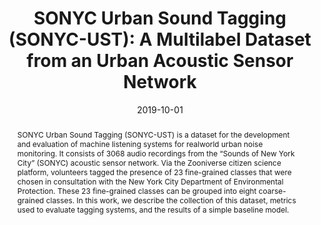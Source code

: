 ---
layout: default-publication
title: "SONYC Urban Sound Tagging (SONYC-UST): A Multilabel Dataset from an Urban Acoustic Sensor Network"
collection: publications
permalink: /publications/2019-10-01-cartwright2019sonycust
abstract: "SONYC Urban Sound Tagging (SONYC-UST) is a dataset for the development and evaluation of machine listening systems for realworld urban noise monitoring. It consists of 3068 audio recordings from the &#8220;Sounds of New York City&#8221; (SONYC) acoustic sensor network. Via the Zooniverse citizen science platform, volunteers tagged the presence of 23 fine-grained classes that were chosen in consultation with the New York City Department of Environmental Protection. These 23 fine-grained classes can be grouped into eight coarse-grained classes. In this work, we describe the collection of this dataset, metrics used to evaluate tagging systems, and the results of a simple baseline model."
date: 2019-10-01
venue: 'Workshop on Detection and Classification of Acoustic Scenes and Events (DCASE)'
paperurl: '/files/cartwright2019sonycust.pdf'
image: '/assets/images/dcase-ust-taxonomy.png'
imagewidth: 100.0
poster: '/files/cartwright2019sonycust_poster.pdf'
data: 'https://doi.org/10.5281/zenodo.3338310'
dataname: 'SONYC-UST dataset'
categories: 
  - Sound Event Detection
citation: 'Cartwright, M., Mendez, A.E.M., Cramer, J., Lostanlen, V., Dove, G., Wu, H., Salamon, J., Nov, O., Bello, J.P. SONYC Urban Sound Tagging (SONYC-UST): A Multilabel Dataset from an Urban Acoustic Sensor Network. In <i>Proceedings of the Workshop on Detection and Classification of Acoustic Scenes and Events (DCASE)</i> , 2019.'
author_profile: true
---